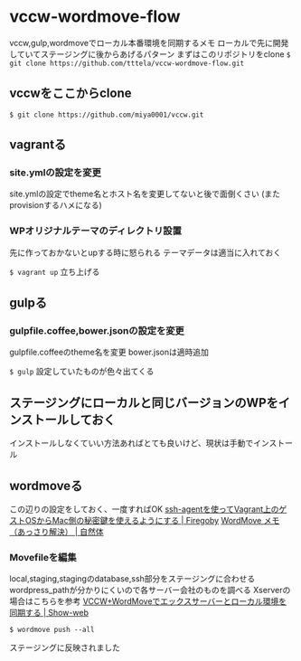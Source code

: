 # vccw-wordmove-flow
vccw,gulp,wordmoveでローカル本番環境を同期するメモ
ローカルで先に開発していてステージングに後からあげるパターン
まずはこのリポジトリをclone
`$ git clone https://github.com/tttela/vccw-wordmove-flow.git`
## vccwをここからclone
`$ git clone https://github.com/miya0001/vccw.git`
## vagrantる
### site.ymlの設定を変更
site.ymlの設定でtheme名とホスト名を変更してないと後で面倒くさい
(またprovisionするハメになる)
### WPオリジナルテーマのディレクトリ設置
先に作っておかないとupする時に怒られる
テーマデータは適当に入れておく

`$ vagrant up`
立ち上げる
## gulpる
### gulpfile.coffee,bower.jsonの設定を変更
gulpfile.coffeeのtheme名を変更
bower.jsonは適時追加

`$ gulp`
設定していたものが色々出てくる
## ステージングにローカルと同じバージョンのWPをインストールしておく
インストールしなくていい方法あればとても良いけど、現状は手動でインストール
## wordmoveる
この辺りの設定をしておく、一度すればOK
[ssh-agentを使ってVagrant上のゲストOSからMac側の秘密鍵を使えるようにする | Firegoby](https://firegoby.jp/archives/5694)
[WordMove メモ（あっさり解決） | 自然体](http://private.hibou-web.com/archives/5345)
### Movefileを編集
local,staging,stagingのdatabase,ssh部分をステージングに合わせる
wordpress_pathが分かりにくいので各サーバー会社のものを調べる
Xserverの場合はこちらを参考
[VCCW+WordMoveでエックスサーバーとローカル環境を同期する | Show-web](http://show-web.jp/2015/03/31/vccw-wordmove%E3%81%A7%E3%82%A8%E3%83%83%E3%82%AF%E3%82%B9%E3%82%B5%E3%83%BC%E3%83%90%E3%83%BC%E3%81%A8%E3%83%AD%E3%83%BC%E3%82%AB%E3%83%AB%E7%92%B0%E5%A2%83%E5%90%8C%E6%9C%9F/)

`$ wordmove push --all`

ステージングに反映されました